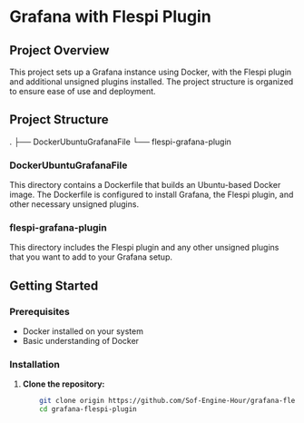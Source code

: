 # Grafana with Flespi Plugin

## Project Overview

This project sets up a Grafana instance using Docker, with the Flespi plugin and additional unsigned plugins installed. The project structure is organized to ensure ease of use and deployment.

## Project Structure
.
├── DockerUbuntuGrafanaFile
└── flespi-grafana-plugin


### DockerUbuntuGrafanaFile

This directory contains a Dockerfile that builds an Ubuntu-based Docker image. The Dockerfile is configured to install Grafana, the Flespi plugin, and other necessary unsigned plugins.

### flespi-grafana-plugin

This directory includes the Flespi plugin and any other unsigned plugins that you want to add to your Grafana setup.

## Getting Started

### Prerequisites

- Docker installed on your system
- Basic understanding of Docker

### Installation

1. **Clone the repository:**

   	```	bash
   		git clone origin https://github.com/Sof-Engine-Hour/grafana-flespi-plugin.git
   		cd grafana-flespi-plugin
	```



